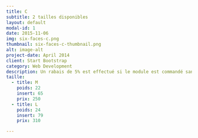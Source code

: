 ```yaml
---
title: C
subtitle: 2 tailles disponibles
layout: default
modal-id: 1
date: 2015-11-06
img: six-faces-c.png
thumbnail: six-faces-c-thumbnail.png
alt: image-alt
project-date: April 2014
client: Start Bootstrap
category: Web Development
description: Un rabais de 5% est effectué si le module est commandé sans inserts.
taille:
  - title: M
    poids: 22
    insert: 65
    prix: 250
  - title: L
    poids: 24
    insert: 79
    prix: 310

---
```

